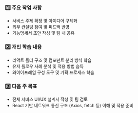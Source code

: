 ### 1️⃣ 주요 작업 사항
- 서비스 주제 확정 및 아이디어 구체화
- 외부 컨설팅 참여 및 피드백 반영
- 기능명세서 초안 작성 및 팀 내 공유

### 2️⃣ 개인 학습 내용
- 리액트 폴더 구조 및 컴포넌트 분리 방식 학습
- 유저 플로우 사례 분석 및 적용 방법 습득
- 와이어프레임 구성 도구 및 기획 프로세스 학습

### 3️⃣ 다음 주 목표
- 전체 서비스 UI/UX 설계서 작성 및 팀 검토
- React 기반 네트워크 통신 구조 (Axios, fetch 등) 이해 및 적용 준비